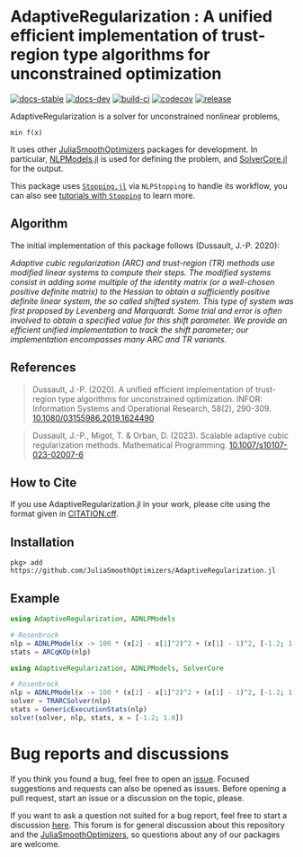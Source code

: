 # AdaptiveRegularization : A unified efficient implementation of trust-region type algorithms for unconstrained optimization

[![docs-stable][docs-stable-img]][docs-stable-url] [![docs-dev][docs-dev-img]][docs-dev-url] [![build-ci][build-ci-img]][build-ci-url] [![codecov][codecov-img]][codecov-url] [![release][release-img]][release-url]

[docs-stable-img]: https://img.shields.io/badge/docs-stable-blue.svg
[docs-stable-url]: https://JuliaSmoothOptimizers.github.io/AdaptiveRegularization.jl/stable
[docs-dev-img]: https://img.shields.io/badge/docs-dev-purple.svg
[docs-dev-url]: https://JuliaSmoothOptimizers.github.io/AdaptiveRegularization.jl/dev
[build-ci-img]: https://github.com/JuliaSmoothOptimizers/AdaptiveRegularization.jl/workflows/CI/badge.svg?branch=main
[build-ci-url]: https://github.com/JuliaSmoothOptimizers/AdaptiveRegularization.jl/actions
[codecov-img]: https://codecov.io/gh/JuliaSmoothOptimizers/AdaptiveRegularization.jl/branch/main/graph/badge.svg
[codecov-url]: https://codecov.io/gh/JuliaSmoothOptimizers/AdaptiveRegularization.jl
[release-img]: https://img.shields.io/github/v/release/JuliaSmoothOptimizers/AdaptiveRegularization.jl.svg?style=flat-square
[release-url]: https://github.com/JuliaSmoothOptimizers/AdaptiveRegularization.jl/releases

AdaptiveRegularization is a solver for unconstrained nonlinear problems,

    min f(x)

It uses other [JuliaSmoothOptimizers](https://juliasmoothoptimizers.github.io/) packages for development.
In particular, [NLPModels.jl](https://github.com/JuliaSmoothOptimizers/NLPModels.jl) is used for defining the problem, and [SolverCore.jl](https://github.com/JuliaSmoothOptimizers/SolverCore.jl) for the output.

This package uses [`Stopping.jl`](https://github.com/SolverStoppingJulia/Stopping.jl) via `NLPStopping` to handle its workflow, you can also see [tutorials with `Stopping`](https://solverstoppingjulia.github.io/StoppingTutorials.jl) to learn more.

## Algorithm

The initial implementation of this package follows (Dussault, J.-P. 2020):

*Adaptive cubic regularization (ARC) and trust-region (TR) methods use modified linear systems to compute their steps. The modified systems consist in adding some multiple of the identity matrix (or a well-chosen positive definite matrix) to the Hessian to obtain a sufficiently positive definite linear system, the so called shifted system. This type of system was first proposed by Levenberg and Marquardt. Some trial and error is often involved to obtain a specified value for this shift parameter. We provide an efficient unified implementation to track the shift parameter; our implementation encompasses many ARC and TR variants.*

## References

> Dussault, J.-P. (2020).
> A unified efficient implementation of trust-region type algorithms for unconstrained optimization.
> INFOR: Information Systems and Operational Research, 58(2), 290-309.
> [10.1080/03155986.2019.1624490](https://doi.org/10.1080/03155986.2019.1624490)

> Dussault, J.-P., Migot, T. & Orban, D. (2023).
> Scalable adaptive cubic regularization methods.
> Mathematical Programming.
> [10.1007/s10107-023-02007-6](https://doi.org/10.1007/s10107-023-02007-6)

## How to Cite

If you use AdaptiveRegularization.jl in your work, please cite using the format given in [CITATION.cff](https://github.com/JuliaSmoothOptimizers/AdaptiveRegularization.jl/blob/main/CITATION.cff).  <!--https://citation-file-format.github.io/cff-initializer-javascript/#/ -->

## Installation

`pkg> add https://github.com/JuliaSmoothOptimizers/AdaptiveRegularization.jl`

## Example

```julia
using AdaptiveRegularization, ADNLPModels

# Rosenbrock
nlp = ADNLPModel(x -> 100 * (x[2] - x[1]^2)^2 + (x[1] - 1)^2, [-1.2; 1.0])
stats = ARCqKOp(nlp)
```

```julia
using AdaptiveRegularization, ADNLPModels, SolverCore

# Rosenbrock
nlp = ADNLPModel(x -> 100 * (x[2] - x[1]^2)^2 + (x[1] - 1)^2, [-1.2; 1.0])
solver = TRARCSolver(nlp)
stats = GenericExecutionStats(nlp)
solve!(solver, nlp, stats, x = [-1.2; 1.0])
```

# Bug reports and discussions

If you think you found a bug, feel free to open an [issue](https://github.com/JuliaSmoothOptimizers/AdaptiveRegularization.jl/issues).
Focused suggestions and requests can also be opened as issues. Before opening a pull request, start an issue or a discussion on the topic, please.

If you want to ask a question not suited for a bug report, feel free to start a discussion [here](https://github.com/JuliaSmoothOptimizers/Organization/discussions). This forum is for general discussion about this repository and the [JuliaSmoothOptimizers](https://github.com/JuliaSmoothOptimizers), so questions about any of our packages are welcome.
